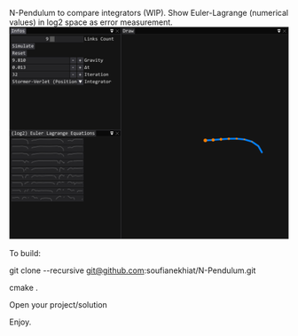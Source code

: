 N-Pendulum to compare integrators (WIP).
Show Euler-Lagrange (numerical values) in log2 space as error measurement.
![Screenshot](screen.png)

To build:

git clone --recursive git@github.com:soufianekhiat/N-Pendulum.git

cmake .

Open your project/solution

Enjoy.
